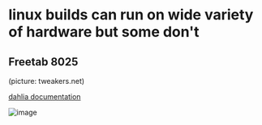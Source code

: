 # linux builds can run on wide variety of hardware but some don't 

## Freetab 8025

(picture: tweakers.net)

[dahlia documentation](https://github.com/HexaOneOfficial/documentation/tree/master/assets/hardware/Freetab/8000%20series/8025)

![image](https://tweakers.net/i/cTVCQuSer65jSGjHEb020zeLAxc=/i/2000576488.jpeg)
    
